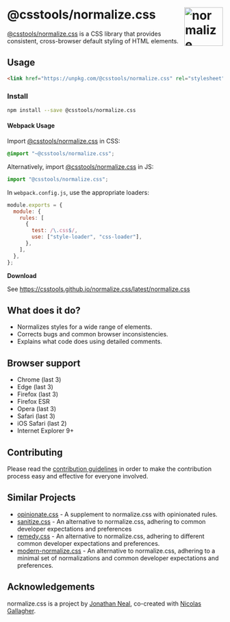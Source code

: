 # @csstools/normalize.css [<img src="https://csstools.github.io/normalize.css/logo.svg" alt="normalize" width="90" height="90" align="right">][@csstools/normalize.css]

[@csstools/normalize.css] is a CSS library that provides consistent,
cross-browser default styling of HTML elements.

## Usage

```html
<link href="https://unpkg.com/@csstools/normalize.css" rel="stylesheet" />
```

### Install

```sh
npm install --save @csstools/normalize.css
```

#### Webpack Usage

Import [@csstools/normalize.css] in CSS:

```css
@import "~@csstools/normalize.css";
```

Alternatively, import [@csstools/normalize.css] in JS:

```js
import "@csstools/normalize.css";
```

In `webpack.config.js`, use the appropriate loaders:

```js
module.exports = {
  module: {
    rules: [
      {
        test: /\.css$/,
        use: ["style-loader", "css-loader"],
      },
    ],
  },
};
```

**Download**

See https://csstools.github.io/normalize.css/latest/normalize.css

## What does it do?

- Normalizes styles for a wide range of elements.
- Corrects bugs and common browser inconsistencies.
- Explains what code does using detailed comments.

## Browser support

- Chrome (last 3)
- Edge (last 3)
- Firefox (last 3)
- Firefox ESR
- Opera (last 3)
- Safari (last 3)
- iOS Safari (last 2)
- Internet Explorer 9+

## Contributing

Please read the [contribution guidelines](CONTRIBUTING.md) in order to make the
contribution process easy and effective for everyone involved.

## Similar Projects

- [opinionate.css](https://github.com/adamgruber/opinionate.css) - A supplement
  to normalize.css with opinionated rules.
- [sanitize.css](https://github.com/csstools/sanitize.css) - An alternative to
  normalize.css, adhering to common developer expectations and preferences
- [remedy.css](https://github.com/mozdevs/cssremedy) - An alternative to
  normalize.css, adhering to different common developer expectations and
  preferences.
- [modern-normalize.css](https://github.com/csstools/sanitize.css) - An
  alternative to normalize.css, adhering to a minimal set of normalizations and
  common developer expectations and preferences.

## Acknowledgements

normalize.css is a project by [Jonathan Neal](https://github.com/jonathantneal),
co-created with [Nicolas Gallagher](https://github.com/necolas).

[@csstools/normalize.css]: https://github.com/csstools/normalize.css
